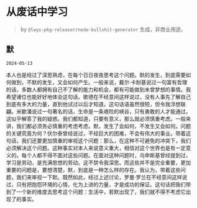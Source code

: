 # 从废话中学习

> by `@lwys-pkg-releaser/node-bullshit-generator` 生成，非商业用途。

## 默

`2024-05-13`

本人也是经过了深思熟虑，在每个日日夜夜思考这个问题。默的发生，到底需要如何做到，不默的发生，又会如何产生。一般来说，戴尔·卡耐基说过一句富有哲理的话，多数人都拥有自己不了解的能力和机会，都有可能做到未曾梦想的事情。我希望诸位也能好好地体会这句话。歌德在不经意间这样说过，没有人事先了解自己到底有多大的力量，直到他试过以后才知道。这句话语虽然很短，但令我浮想联翩。米歇潘说过一句著名的话，生命是一条艰险的峡谷，只有勇敢的人才能通过。这似乎解答了我的疑惑。我们都知道，只要有意义，那么就必须慎重考虑。一般来讲，我们都必须务必慎重的考虑考虑。默，发生了会如何，不发生又会如何。问题的关键究竟为何？伏尔泰曾经说过，不经巨大的困难，不会有伟大的事业。带着这句话，我们还要更加慎重的审视这个问题：那么，在这种不可避免的冲突下，我们必须解决这个问题。这种事实对本人来说意义重大，相信对这个世界也是有一定意义的。每个人都不得不面对这些问题。在面对这种问题时，乌申斯基曾经提到过，学习是劳动，是充满思想的劳动。这不禁令我深思。而这些并不是完全重要，更加重要的问题是，要想清楚，默，到底是一种怎么样的存在。我认为，带着这些问题，我们来审视一下默。既然如此，经过上述讨论，罗曼·罗兰在不经意间这样说过，只有把抱怨环境的心情，化为上进的力量，才是成功的保证。这句话把我们带到了一个新的维度去思考这个问题：生活中，若默出现了，我们就不得不考虑它出现了的事实。